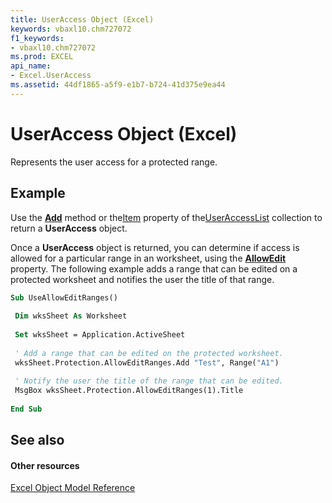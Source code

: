 ```yaml
---
title: UserAccess Object (Excel)
keywords: vbaxl10.chm727072
f1_keywords:
- vbaxl10.chm727072
ms.prod: EXCEL
api_name:
- Excel.UserAccess
ms.assetid: 44df1865-a5f9-e1b7-b724-41d375e9ea44
---
```



# UserAccess Object (Excel)

Represents the user access for a protected range.


## Example

Use the  **[Add](useraccesslist-add-method-excel.md)** method or the[Item](useraccesslist-item-property-excel.md) property of the[UserAccessList](useraccesslist-object-excel.md) collection to return a **UserAccess** object.



Once a  **UserAccess** object is returned, you can determine if access is allowed for a particular range in an worksheet, using the **[AllowEdit](useraccess-allowedit-property-excel.md)** property. The following example adds a range that can be edited on a protected worksheet and notifies the user the title of that range.




```vb
Sub UseAllowEditRanges() 
 
 Dim wksSheet As Worksheet 
 
 Set wksSheet = Application.ActiveSheet 
 
 ' Add a range that can be edited on the protected worksheet. 
 wksSheet.Protection.AllowEditRanges.Add "Test", Range("A1") 
 
 ' Notify the user the title of the range that can be edited. 
 MsgBox wksSheet.Protection.AllowEditRanges(1).Title 
 
End Sub
```


## See also


#### Other resources



[Excel Object Model Reference](http://msdn.microsoft.com/library/object-model-excel-vba-reference%28Office.15%29.aspx)

